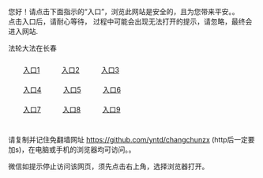 您好！请点击下面指示的“入口”，浏览此网站是安全的，且为您带来平安。。 <br/>
点击入口后，请耐心等待， 过程中可能会出现无法打开的提示，请忽略，最终会进入网站. </br>

法轮大法在长春<br/>
<div style="padding:10px"><a style="margin:20px" target="_blank" href="https://d359bbi6xqiq2b.cloudfront.net/2Qpsp?nosgkwnj" id="ccLink1" rel="nofollow">入口1</a> <a target="_blank" style="margin:20px" href="https://d2qrhn8wbewy6a.cloudfront.net/2Qpsp?pwrzsgt" id="ccLink2" rel="nofollow">入口2</a> <a style="margin:20px" target="_blank" href="https://d2hlrrbatpyck5.cloudfront.net/2Qpsp?dbsbz" id="ccLink3" rel="nofollow">入口3</a></div>

<div style="padding:10px" ><a style="margin:20px" target="_blank" href="https://d359bbi6xqiq2b.cloudfront.net/2Qpsp?nosgkwnj" id="ccLink4" rel="nofollow">入口4</a> <a style="margin:20px" href="https://d2qrhn8wbewy6a.cloudfront.net/2Qpsp?pwrzsgt" target="_blank" id="ccLink5" rel="nofollow">入口5</a> <a style="margin:20px" href="https://d2hlrrbatpyck5.cloudfront.net/2Qpsp?dbsbz" target="_blank" id="ccLink6" rel="nofollow">入口6</a></div>

<div style="padding:10px"><a style="margin:20px" target="_blank" href="https://d359bbi6xqiq2b.cloudfront.net/2Qpsp?nosgkwnj" id="ccLink7" rel="nofollow">入口7</a> <a style="margin:20px" href="https://d2qrhn8wbewy6a.cloudfront.net/2Qpsp?pwrzsgt" target="_blank" id="ccLink8" rel="nofollow">入口8</a> <a style="margin:20px" target="_blank" href="https://d2hlrrbatpyck5.cloudfront.net/2Qpsp?dbsbz" id="ccLink9" rel="nofollow">入口9</a></div>

<br/>



请复制并记住免翻墙网址 https://github.com/yntd/changchunzx (http后一定要加s)，在电脑或手机的浏览器均可访问。。<br/>

微信如提示停止访问该网页，须先点击右上角，选择浏览器打开。
